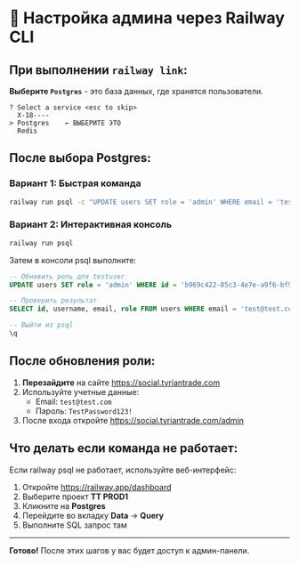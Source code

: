 # 🔧 Настройка админа через Railway CLI

## При выполнении `railway link`:

**Выберите `Postgres`** - это база данных, где хранятся пользователи.

```
? Select a service <esc to skip>  
  X-18----
> Postgres    ← ВЫБЕРИТЕ ЭТО
  Redis
```

## После выбора Postgres:

### Вариант 1: Быстрая команда
```bash
railway run psql -c "UPDATE users SET role = 'admin' WHERE email = 'test@test.com';"
```

### Вариант 2: Интерактивная консоль
```bash
railway run psql
```

Затем в консоли psql выполните:
```sql
-- Обновить роль для testuser
UPDATE users SET role = 'admin' WHERE id = 'b969c422-85c3-4e7e-a9f6-bf9c24984fe7';

-- Проверить результат
SELECT id, username, email, role FROM users WHERE email = 'test@test.com';

-- Выйти из psql
\q
```

## После обновления роли:

1. **Перезайдите** на сайте https://social.tyriantrade.com
2. Используйте учетные данные:
   - Email: `test@test.com`
   - Пароль: `TestPassword123!`
3. После входа откройте https://social.tyriantrade.com/admin

## Что делать если команда не работает:

Если railway psql не работает, используйте веб-интерфейс:

1. Откройте https://railway.app/dashboard
2. Выберите проект **TT PROD1**
3. Кликните на **Postgres**
4. Перейдите во вкладку **Data** → **Query**
5. Выполните SQL запрос там

---

**Готово!** После этих шагов у вас будет доступ к админ-панели.
